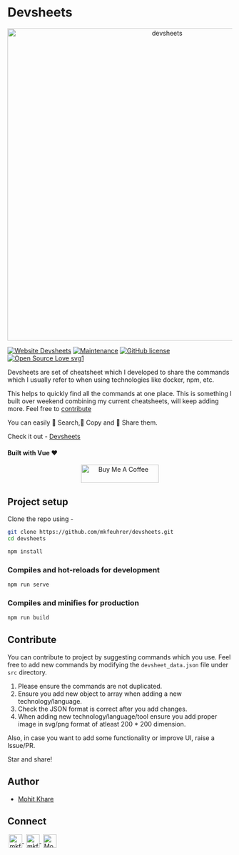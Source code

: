 # Devsheets

<p align="center">
<img alt="devsheets" title="Devsheets" src="https://raw.githubusercontent.com/mkfeuhrer/devsheets/master/devsheet-demo.png?token=AD2C5JYCXSA36KAJCPV5ZR27GZ3XS" width="700" height="auto" />
</p>

[![Website Devsheets](https://img.shields.io/website-up-down-green-red/http/shields.io.svg)](https://mohitkhare.me/devsheets)
[![Maintenance](https://img.shields.io/badge/Maintained%3F-yes-green.svg)](https://GitHub.com/mkfeuhrer/devsheets/graphs/commit-activity)
[![GitHub license](https://img.shields.io/github/license/Naereen/StrapDown.js.svg)](https://github.com/mkfeuhrer/devsheets/blob/master/LICENSE)
[![Open Source Love svg1](https://badges.frapsoft.com/os/v1/open-source.svg?v=103)](https://github.com/mkfeuhrer/devsheets/)

Devsheets are set of cheatsheet which I developed to share the commands which I usually refer to when using technologies like docker, npm, etc.

This helps to quickly find all the commands at one place. This is something I built over weekend combining my current cheatsheets, will keep adding more. Feel free to [contribute](#contribute)

You can easily 🔎 Search,📄 Copy and 💙 Share them.

Check it out - [Devsheets](https://mohitkhare.me/devsheets)

#### Built with Vue ❤️️

<p align="center">
<a href="https://www.buymeacoffee.com/chHAzigTb" target="_blank"><img src="https://cdn.buymeacoffee.com/buttons/default-orange.png" alt="Buy Me A Coffee" height="41" width="174"></a>
</p>

## Project setup

Clone the repo using -

```bash
git clone https://github.com/mkfeuhrer/devsheets.git
cd devsheets
```

```bash
npm install
```

### Compiles and hot-reloads for development

```bash
npm run serve
```

### Compiles and minifies for production

```bash
npm run build
```

## Contribute

You can contribute to project by suggesting commands which you use. Feel free to add new commands by modifying the `devsheet_data.json` file under `src` directory.

1. Please ensure the commands are not duplicated.
2. Ensure you add new object to array when adding a new technology/language.
3. Check the JSON format is correct after you add changes.
4. When adding new technology/language/tool ensure you add proper image in svg/png format of atleast 200 \* 200 dimension.

Also, in case you want to add some functionality or improve UI, raise a Issue/PR.

Star and share!

## Author

- [Mohit Khare](https://mohitkhare.me)

## Connect

<a style="margin: 0px 3px;" href="https://twitter.com/mkfeuhrer" target="blank"><img align="center" src="https://cdn.jsdelivr.net/npm/simple-icons@3.0.1/icons/twitter.svg" alt="mkfeuhrer" height="30" width="30" /> </a>
<a style="margin: 2px;" href="https://github.com/mkfeuhrer" target="blank"><img align="center" src="https://cdn.jsdelivr.net/npm/simple-icons@3.0.1/icons/github.svg" alt="mkfeuhrer" height="30" width="30" /> </a>
<a style="margin: 2px;" href="https://linkedin.com/in/mohitkhare1996" target="blank"><img align="center" src="https://cdn.jsdelivr.net/npm/simple-icons@3.0.1/icons/linkedin.svg" alt="Mohit Khare" height="30" width="30" /> </a>
